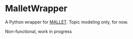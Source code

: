 # MalletWrapper
A Python wrapper for [MALLET](http://mallet.cs.umass.edu/about.php). Topic modeling only, for now.

Non-functional, work in progress
